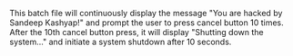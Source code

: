 This batch file will continuously display the message "You are hacked by Sandeep Kashyap!" and prompt the user to press cancel button 10 times. After the 10th cancel button press, it will display "Shutting down the system..." and initiate a system shutdown after 10 seconds.
